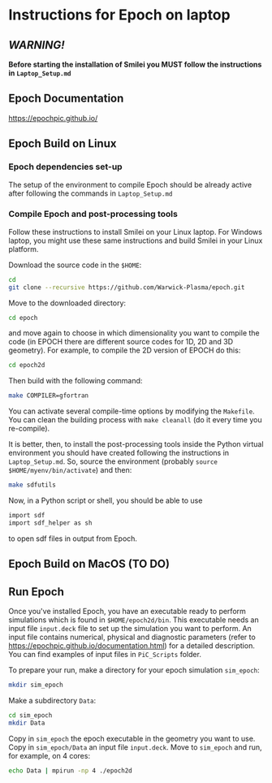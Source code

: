 # Instructions for Epoch on laptop

## *WARNING!*
  
**Before starting the installation of Smilei you MUST follow the instructions in `Laptop_Setup.md`**

## Epoch Documentation
https://epochpic.github.io/

## Epoch Build on Linux

### Epoch dependencies set-up
The setup of the environment to compile Epoch should be already active after following the commands in `Laptop_Setup.md`

### Compile Epoch and post-processing tools
Follow these instructions to install Smilei on your Linux laptop. For Windows laptop, you might use these same instructions and build Smilei in your Linux platform.

Download the source code in the `$HOME`:
```bash
cd 
git clone --recursive https://github.com/Warwick-Plasma/epoch.git
```
Move to the downloaded directory:
```bash
cd epoch
```
and move again to choose in which dimensionality you want to compile the code (in EPOCH there are different source codes for 1D, 2D and 3D geometry). For example, to compile the 2D version of EPOCH do this:
```bash
cd epoch2d
```
Then build with the following command:
```bash
make COMPILER=gfortran
```
You can activate several compile-time options by modifying the `Makefile`. You can clean the building process with `make cleanall` (do it every time you re-compile).

It is better, then, to install the post-processing tools inside the Python virtual environment you should have created following the instructions in `Laptop_Setup.md`. So, source the environment (probably `source $HOME/myenv/bin/activate`) and then:
```bash
make sdfutils
```
Now, in a Python script or shell, you should be able to use 
```bash
import sdf 
import sdf_helper as sh
``` 
to open sdf files in output from Epoch.


## Epoch Build on MacOS (TO DO)

## Run Epoch
Once you've installed Epoch, you have an executable ready to perform simulations which is found in `$HOME/epoch2d/bin`. This executable needs an input file `input.deck` file to set up the simulation you want to perform. An input file contains numerical, physical and diagnostic parameters (refer to https://epochpic.github.io/documentation.html) for a detailed description. You can find examples of input files in `PiC_Scripts` folder.

To prepare your run, make a directory for your epoch simulation `sim_epoch`:
```bash
mkdir sim_epoch
``` 
Make a subdirectory `Data`:
```bash
cd sim_epoch 
mkdir Data
```
Copy in `sim_epoch` the epoch executable in the geometry you want to use. Copy in  `sim_epoch/Data`  an input file `input.deck`. Move to `sim_epoch` and run, for example, on 4 cores:  
```bash
echo Data | mpirun -np 4 ./epoch2d
```

